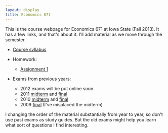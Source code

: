 ```yaml
---
layout: display
title: Economics 671
---
```


This is the course webpage for Economics 671 at Iowa State (Fall
2013). It has a few links, and that's about it. I'll add material as
we move through the semester.

* [Course syllabus](/671/2013/syllabus)

* Homework:
  * [Assignment 1](/671/2013/hw1)

* Exams from previous years:
    * 2012 exams will be put online soon.
    * 2011 [midterm](/671/dl/econ-671-2011-midterm.pdf) and 
      [final](/671/dl/econ-671-2011-final.pdf)
    * 2010 [midterm](/671/dl/econ-671-2010-midterm.pdf) and 
      [final](/671/dl/econ-671-2010-final.pdf)
    * 2009 [final](/671/dl/econ-671-2009-final.pdf) (I've misplaced
      the midterm)

I changing the order of the material substantially from year to year,
so don't use past exams as study guides. But the old exams might help
you learn what sort of questions I find interesting.

[CC]: http://creativecommons.org/licenses/by-sa/3.0/